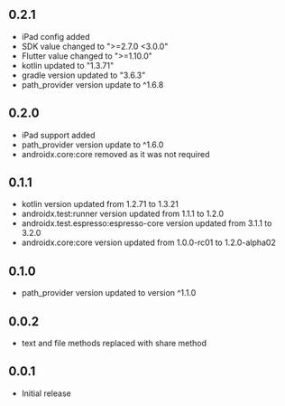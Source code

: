 ## 0.2.1
* iPad config added
* SDK value changed to ">=2.7.0 <3.0.0"
* Flutter value changed to ">=1.10.0"
* kotlin updated to "1.3.71"
* gradle version updated to "3.6.3"
* path_provider version update to ^1.6.8

## 0.2.0

* iPad support added
* path_provider version update to ^1.6.0
* androidx.core:core removed as it was not required

## 0.1.1

* kotlin version updated from 1.2.71 to 1.3.21
* androidx.test:runner version updated from 1.1.1 to 1.2.0
* androidx.test.espresso:espresso-core version updated from 3.1.1 to 3.2.0
* androidx.core:core version updated from 1.0.0-rc01 to 1.2.0-alpha02

## 0.1.0

* path_provider version updated to version ^1.1.0

## 0.0.2

* text and file methods replaced with share method

## 0.0.1

* Initial release
